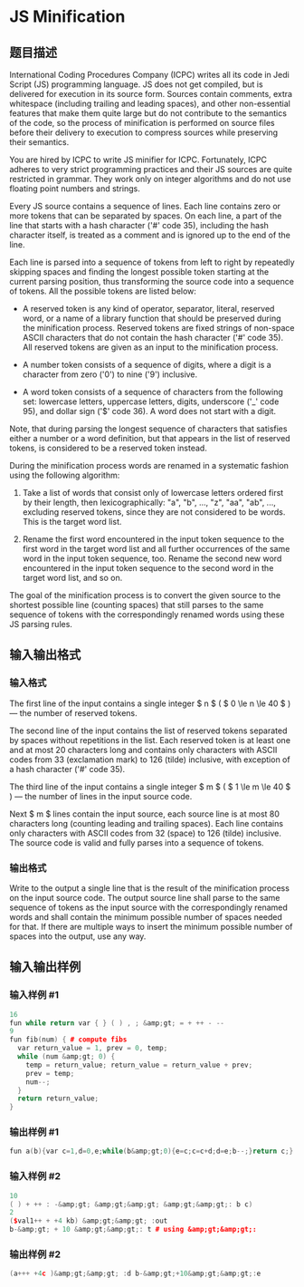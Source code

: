 # JS Minification

## 题目描述

International Coding Procedures Company (ICPC) writes all its code in Jedi Script (JS) programming language. JS does not get compiled, but is delivered for execution in its source form. Sources contain comments, extra whitespace (including trailing and leading spaces), and other non-essential features that make them quite large but do not contribute to the semantics of the code, so the process of minification is performed on source files before their delivery to execution to compress sources while preserving their semantics.

You are hired by ICPC to write JS minifier for ICPC. Fortunately, ICPC adheres to very strict programming practices and their JS sources are quite restricted in grammar. They work only on integer algorithms and do not use floating point numbers and strings.

Every JS source contains a sequence of lines. Each line contains zero or more tokens that can be separated by spaces. On each line, a part of the line that starts with a hash character ('\#' code 35), including the hash character itself, is treated as a comment and is ignored up to the end of the line.

Each line is parsed into a sequence of tokens from left to right by repeatedly skipping spaces and finding the longest possible token starting at the current parsing position, thus transforming the source code into a sequence of tokens. All the possible tokens are listed below:

- A reserved token is any kind of operator, separator, literal, reserved word, or a name of a library function that should be preserved during the minification process. Reserved tokens are fixed strings of non-space ASCII characters that do not contain the hash character ('\#' code 35). All reserved tokens are given as an input to the minification process.

- A number token consists of a sequence of digits, where a digit is a character from zero ('0') to nine ('9') inclusive.

- A word token consists of a sequence of characters from the following set: lowercase letters, uppercase letters, digits, underscore ('\_' code 95), and dollar sign ('$' code 36). A word does not start with a digit.

Note, that during parsing the longest sequence of characters that satisfies either a number or a word definition, but that appears in the list of reserved tokens, is considered to be a reserved token instead.

During the minification process words are renamed in a systematic fashion using the following algorithm:

1. Take a list of words that consist only of lowercase letters ordered first by their length, then lexicographically: "a", "b", ..., "z", "aa", "ab", ..., excluding reserved tokens, since they are not considered to be words. This is the target word list.

2. Rename the first word encountered in the input token sequence to the first word in the target word list and all further occurrences of the same word in the input token sequence, too. Rename the second new word encountered in the input token sequence to the second word in the target word list, and so on.

The goal of the minification process is to convert the given source to the shortest possible line (counting spaces) that still parses to the same sequence of tokens with the correspondingly renamed words using these JS parsing rules.

## 输入输出格式

### 输入格式

The first line of the input contains a single integer $ n $ ( $ 0 \le n \le 40 $ ) — the number of reserved tokens.

The second line of the input contains the list of reserved tokens separated by spaces without repetitions in the list. Each reserved token is at least one and at most 20 characters long and contains only characters with ASCII codes from 33 (exclamation mark) to 126 (tilde) inclusive, with exception of a hash character ('\#' code 35).

The third line of the input contains a single integer $ m $ ( $ 1 \le m \le 40 $ ) — the number of lines in the input source code.

Next $ m $ lines contain the input source, each source line is at most 80 characters long (counting leading and trailing spaces). Each line contains only characters with ASCII codes from 32 (space) to 126 (tilde) inclusive. The source code is valid and fully parses into a sequence of tokens.

### 输出格式

Write to the output a single line that is the result of the minification process on the input source code. The output source line shall parse to the same sequence of tokens as the input source with the correspondingly renamed words and shall contain the minimum possible number of spaces needed for that. If there are multiple ways to insert the minimum possible number of spaces into the output, use any way.

## 输入输出样例

### 输入样例 #1

```cpp
16
fun while return var { } ( ) , ; &amp;gt; = + ++ - --
9
fun fib(num) { # compute fibs
  var return_value = 1, prev = 0, temp;
  while (num &amp;gt; 0) {
    temp = return_value; return_value = return_value + prev;
    prev = temp;
    num--;
  }
  return return_value;
}

```
### 输出样例 #1

```cpp
fun a(b){var c=1,d=0,e;while(b&amp;gt;0){e=c;c=c+d;d=e;b--;}return c;}

```
### 输入样例 #2

```cpp
10
( ) + ++ : -&amp;gt; &amp;gt;&amp;gt; &amp;gt;&amp;gt;: b c)
2
($val1++ + +4 kb) &amp;gt;&amp;gt; :out
b-&amp;gt; + 10 &amp;gt;&amp;gt;: t # using &amp;gt;&amp;gt;: 

```
### 输出样例 #2

```cpp
(a+++ +4c )&amp;gt;&amp;gt; :d b-&amp;gt;+10&amp;gt;&amp;gt;:e

```
